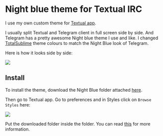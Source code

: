 # Night blue theme for Textual IRC
I use my own custom theme for [Textual app](https://www.codeux.com).

I usually split Textual and Telegram client in full screen side by side. And Telegram has a pretty awesome Night blue theme I use and like. I changed [TotalSublime](https://github.com/danieldbird/total-sublime) theme colours to match the Night Blue look of Telegram.

Here is how it looks side by side:

![](https://i.imgur.com/2tA8CJR.png)

## Install
To install the theme, download the Night Blue folder attached [here](Night%20blue).

Then go to Textual app. Go to preferences and in Styles click on `Browse Styles` here:

![](https://i.imgur.com/D7xDOoz.png)

Put the downloaded folder inside the folder. You can read [this](https://help.codeux.com/textual/Styles.kb) for more information.